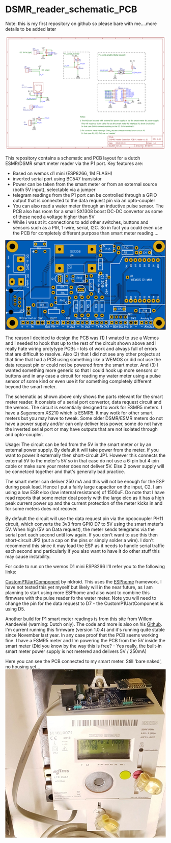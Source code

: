 # DSMR_reader_schematic_PCB

Note: this is my first repository on github so please bare with me....more details to be added later

![alt text](Schematic_DSMR_reader_only_PCB_v1.0.png "Smart meter P1 port reader schematic")

This repository contains a schematic and PCB layout for a dutch ESMR/DSMR smart meter reader via the P1 port. Key features are:
- Based on wemos d1 mini (ESP8266, 1M FLASH)
- inverted serial port using BC547 transistor
- Power can be taken from the smart meter or from an external source (both 5V input), selectable via a jumper
- telegram readings from the P1 port can be controlled through a GPIO output that is connected to the data request pin via an opto-coupler
- You can also read a water meter through an inductive pulse sensor. The PCB also has room for a small SX1308 boost DC-DC convertor as some of these need a voltage higher than 5V
- While i was at it: connections to add other switches, buttons and sensors such as a PIR, 1-wire, serial, I2C. So in fact you could even use the PCB for completely different purpose than smart meter reading....


![alt text](DSMR5_reader_PCB_top.PNG "Smart meter P1 port reader PCB top side")

The reason I decided to design the PCB was (1) I wnated to use a Wemos and i needed to hook that up to the rest of the circuit shown above and I really hate wiring protytype PCBs - lots of work and always full of errors that are difficult to resolve. Also (2) that I did not see any other projects at that time that had a PCB using something like a WEMOS or did not use the data request pin or could not be powered from the smart meter. And (3) I wanted something more generic so that I could hook up more sensors or buttons and in any case a circuit for reading my water meter using a pulse sensor of some kind or even use it for something completely different beyond the smart meter.

The schematic as shown above only shows the parts relevant for the smart meter reader. It consists of a serial port convertor, data request circuit and the wemos. The circuit is essentially designed to work for ESMR5 meters. I have a Sagemcom XS210 which is ESMR5. It may wotk for other smart meters but you may have to tweak. Some older DSMR/ESMR meters do not have a power supply and/or can only deliver less power, some do not have the inverted serial port or may have outputs that are not isolated through and opto-coupler.

Usage:
The circuit can be fed from the 5V in the smart meter or by an external power supply. By default it will take power from the meter. If you want to power it externally then short-circuit JP1. However this connects the external 5V to the meter's 5V so in that case do not use a 6-pin but 4-pin cable or make sure your meter does not deliver 5V. Else 2 power supply will be connetced together and that's generally bad practice.

The smart meter can deliver 250 mA and this will not be enough for the ESP during peak load. Hence I put a fairly large capacitor on the input, C2. I am using a low ESR elco (low internal resistance) of 1500uF. Do note that I have read reports that some meter deal poorly with the large elco as it has a high peak current power up and the current protection of the meter kicks in and for some meters does not recover. 

By default the circuit will use the data request pin via the opcocoupler PH11 circuit, which converts the 3v3 from GPIO D7 to 5V using the smart meter's 5V. When high (5V on Data request), the meter sends telegrams via the serial port each second until low again. If you don't want to use this then short-circuit JP2 (put a cap on the pins or simply solder a wire). I don't recommend this since it may load the ESP as it needs to handle serial traffic each second and particularly if you also want to have it do other stuff this may cause instability.



For code to run on the wemos D1 mini ESP8266 I'll refer you to the following links:

[CustomP1UartComponent](https://github.com/nldroid/CustomP1UartComponent "CustomP1UartComponent by nldroid") by nldroid. This uses the [ESPhome](https://esphome.io/index.html) framework. I have not tested this yet myself but likely will in the near future, as I am planning to start using more ESPhome and also want to combine this firmware with the pulse reader fo the water meter. Note you will need to change the pin for the data request to D7 - the CustomP1UartComponent is using D5.

Another build for P1 smart meter readings is from [this](https://willem.aandewiel.nl/index.php/2019/04/09/dsmr-logger-v4-slimme-meter-uitlezer/) site from Willem Aandewiel (warning: Dutch only). The code and more is also on his [Github](https://github.com/mrWheel/DSMRloggerWS). I'm current running this firmware (version 1.0.4) and it's running quite stable since November last year. In any case proof that the PCB seems working fine. I have a FSMR5 meter and I'm powering the PCB from the 5V inside the smart meter (Did you know by the way this is free? - Yes really, the built-in smart meter power supply is not metered and delivers 5V / 250mA)

Here you can see the PCB connected to my smart meter. Still 'bare naked', no housing yet...
![alt text](files/smartmeter_reader_s.jpg "Smart meter P1 port reader PCB connected to Sagemcom XS210")



